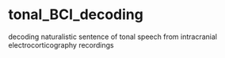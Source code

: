 # tonal_BCI_decoding
decoding naturalistic sentence of tonal speech from intracranial electrocorticography recordings
